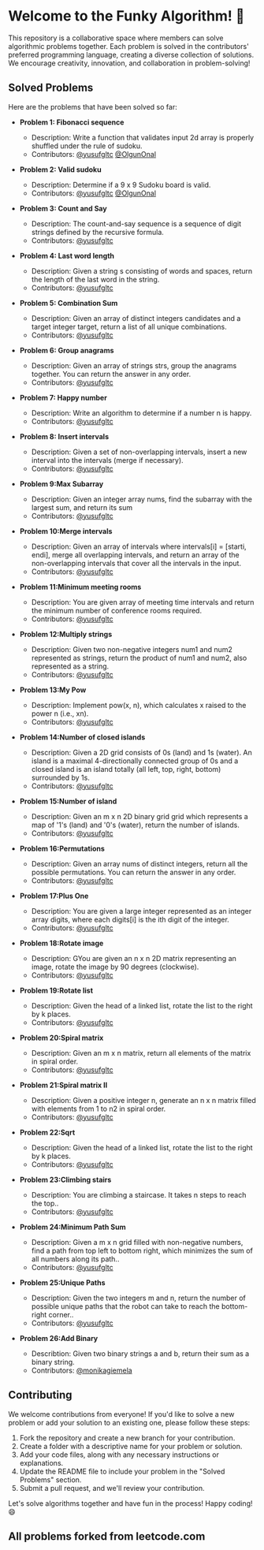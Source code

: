 # Welcome to the Funky Algorithm! 🎉

This repository is a collaborative space where members can solve algorithmic problems together. Each problem is solved in the contributors' preferred programming language, creating a diverse collection of solutions. We encourage creativity, innovation, and collaboration in problem-solving!

## Solved Problems

Here are the problems that have been solved so far:

- **Problem 1: Fibonacci sequence**
  - Description: Write a function that validates input 2d array is properly shuffled under the rule of sudoku.
  - Contributors: [@yusufgltc](/yusufgltc) [@OlgunOnal](/OlgunOnal)

- **Problem 2: Valid sudoku**
  - Description: Determine if a 9 x 9 Sudoku board is valid.
  - Contributors: [@yusufgltc](/yusufgltc) [@OlgunOnal](/OlgunOnal)
 
- **Problem 3: Count and Say**
  - Description: The count-and-say sequence is a sequence of digit strings defined by the recursive formula.
  - Contributors: [@yusufgltc](/yusufgltc)
 
- **Problem 4: Last word length**
  - Description: Given a string s consisting of words and spaces, return the length of the last word in the string.
  - Contributors: [@yusufgltc](/yusufgltc)
 
- **Problem 5: Combination Sum**
  - Description: Given an array of distinct integers candidates and a target integer target, return a list of all unique combinations.
  - Contributors: [@yusufgltc](/yusufgltc)

- **Problem 6: Group anagrams**
  - Description: Given an array of strings strs, group the anagrams together. You can return the answer in any order.
  - Contributors: [@yusufgltc](/yusufgltc)
 
- **Problem 7: Happy number**
  - Description: Write an algorithm to determine if a number n is happy.
  - Contributors: [@yusufgltc](/yusufgltc)
 
- **Problem 8: Insert intervals**
  - Description: Given a set of non-overlapping intervals, insert a new interval into the intervals (merge if necessary).
  - Contributors: [@yusufgltc](/yusufgltc)
 
- **Problem 9:Max Subarray**
  - Description: Given an integer array nums, find the subarray with the largest sum, and return its sum
  - Contributors: [@yusufgltc](/yusufgltc)
 
- **Problem 10:Merge intervals**
  - Description: Given an array of intervals where intervals[i] = [starti, endi], merge all overlapping intervals, and return an array of the non-overlapping intervals that cover all the intervals in the input.
  - Contributors: [@yusufgltc](/yusufgltc)

- **Problem 11:Minimum meeting rooms**
  - Description: You are given array of meeting time intervals and return the minimum number of conference rooms required.
  - Contributors: [@yusufgltc](/yusufgltc)
 
- **Problem 12:Multiply strings**
  - Description: Given two non-negative integers num1 and num2 represented as strings, return the product of num1 and num2, also represented as a string.
  - Contributors: [@yusufgltc](/yusufgltc)
 
- **Problem 13:My Pow**
  - Description: Implement pow(x, n), which calculates x raised to the power n (i.e., xn).
  - Contributors: [@yusufgltc](/yusufgltc)
 
- **Problem 14:Number of closed islands**
  - Description: Given a 2D grid consists of 0s (land) and 1s (water).  An island is a maximal 4-directionally connected group of 0s and a closed island is an island totally (all left, top, right, bottom) surrounded by 1s.
  - Contributors: [@yusufgltc](/yusufgltc)
 
- **Problem 15:Number of island**
  - Description: Given an m x n 2D binary grid grid which represents a map of '1's (land) and '0's (water), return the number of islands.
  - Contributors: [@yusufgltc](/yusufgltc)

 - **Problem 16:Permutations**
   - Description: Given an array nums of distinct integers, return all the possible permutations. You can return the answer in any order.
   - Contributors: [@yusufgltc](/yusufgltc)

 - **Problem 17:Plus One**
   - Description: You are given a large integer represented as an integer array digits, where each digits[i] is the ith digit of the integer.
   - Contributors: [@yusufgltc](/yusufgltc)

 - **Problem 18:Rotate image**
   - Description: GYou are given an n x n 2D matrix representing an image, rotate the image by 90 degrees (clockwise).
   - Contributors: [@yusufgltc](/yusufgltc)

 - **Problem 19:Rotate list**
   - Description: Given the head of a linked list, rotate the list to the right by k places.
   - Contributors: [@yusufgltc](/yusufgltc)

 - **Problem 20:Spiral matrix**
   - Description: Given an m x n matrix, return all elements of the matrix in spiral order.
   - Contributors: [@yusufgltc](/yusufgltc)

 - **Problem 21:Spiral matrix II**
   - Description: Given a positive integer n, generate an n x n matrix filled with elements from 1 to n2 in spiral order.
   - Contributors: [@yusufgltc](/yusufgltc)

 - **Problem 22:Sqrt**
   - Description: Given the head of a linked list, rotate the list to the right by k places.
   - Contributors: [@yusufgltc](/yusufgltc)
     
 - **Problem 23:Climbing stairs**
   - Description: You are climbing a staircase. It takes n steps to reach the top..
   - Contributors: [@yusufgltc](/yusufgltc)

 - **Problem 24:Minimum Path Sum**
   - Description: Given a m x n grid filled with non-negative numbers, find a path from top left to bottom right, which minimizes the sum of all numbers along its path..
   - Contributors: [@yusufgltc](/yusufgltc)

 - **Problem 25:Unique Paths**
   - Description: Given the two integers m and n, return the number of possible unique paths that the robot can take to reach the bottom-right corner..
   - Contributors: [@yusufgltc](/yusufgltc)

- **Problem 26:Add Binary**
  - Describtion: Given two binary strings a and b, return their sum as a binary string.
  - Contributors: [@monikagiemela](/monikagiemela)



## Contributing

We welcome contributions from everyone! If you'd like to solve a new problem or add your solution to an existing one, please follow these steps:

1. Fork the repository and create a new branch for your contribution.
2. Create a folder with a descriptive name for your problem or solution.
3. Add your code files, along with any necessary instructions or explanations.
4. Update the README file to include your problem in the "Solved Problems" section.
5. Submit a pull request, and we'll review your contribution.

Let's solve algorithms together and have fun in the process! Happy coding! 😄

## All problems forked from leetcode.com 
